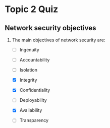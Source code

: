 # Topic 2 Quiz

## Network security objectives

1. The main objectives of network security are:

    - [ ] Ingenuity

    - [ ] Accountability

    - [ ] Isolation

    - [x] Integrity

    - [x] Confidentiality

    - [ ] Deployability

    - [x] Availability

    - [ ] Transparency